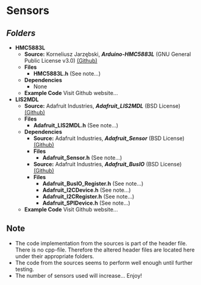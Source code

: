 # Sensors
## ***Folders***
- **HMC5883L**
    - **Source:** Korneliusz Jarzębski, ***Arduino-HMC5883L*** (GNU General Public License v3.0) [(Github)](https://github.com/jarzebski/Arduino-HMC5883L)
    - **Files** 
        - **HMC5883L.h** (See note...)
    - **Dependencies**
        - None
    - **Example Code** Visit Github website...
- **LIS2MDL**
    - **Source:** Adafruit Industries, ***Adafruit_LIS2MDL*** (BSD License) [(Github)](https://github.com/adafruit/Adafruit_LIS2MDL)
    - **Files** 
        - **Adafruit_LIS2MDL.h** (See note...)
    - **Dependencies**
        - **Source:** Adafruit Industries, ***Adafruit_Sensor*** (BSD License) [(Github)](https://github.com/adafruit/Adafruit_Sensor)
        - **Files** 
            - **Adafruit_Sensor.h** (See note...)
        - **Source:** Adafruit Industries, ***Adafruit_BusIO*** (BSD License) [(Github)](https://github.com/adafruit/Adafruit_BusIO)
        - **Files** 
            - **Adafruit_BusIO_Register.h** (See note...)
            - **Adafruit_I2CDevice.h** (See note...)
            - **Adafruit_I2CRegister.h** (See note...)
            - **Adafruit_SPIDevice.h** (See note...)
    - **Example Code** Visit Github website...
## Note
- The code implementation from the sources is part of the header file. There is no cpp-file. Therefore the altered header files are located here under their appropriate folders.
- The code from the sources seems to perform well enough until further testing. 
- The number of sensors used will increase... Enjoy!

